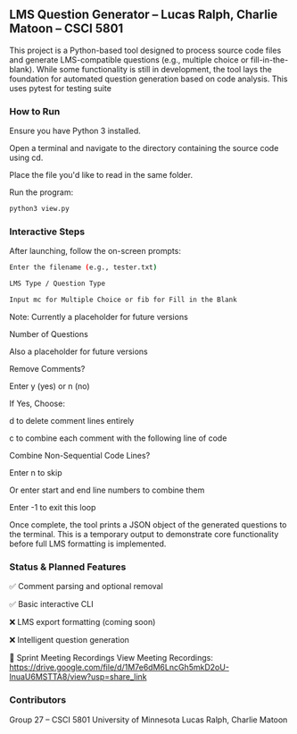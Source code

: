 ## LMS Question Generator – Lucas Ralph, Charlie Matoon – CSCI 5801

This project is a Python-based tool designed to process source code files and generate LMS-compatible questions (e.g., multiple choice or fill-in-the-blank). While some functionality is still in development, the tool lays the foundation for automated question generation based on code analysis. This uses pytest for testing suite

### How to Run
Ensure you have Python 3 installed.

Open a terminal and navigate to the directory containing the source code using cd.

Place the file you'd like to read in the same folder.

Run the program:
```bash
python3 view.py
```

### Interactive Steps
After launching, follow the on-screen prompts:
```bash
Enter the filename (e.g., tester.txt)

LMS Type / Question Type

Input mc for Multiple Choice or fib for Fill in the Blank
```
Note: Currently a placeholder for future versions

Number of Questions

Also a placeholder for future versions

Remove Comments?

Enter y (yes) or n (no)

If Yes, Choose:

d to delete comment lines entirely

c to combine each comment with the following line of code

Combine Non-Sequential Code Lines?

Enter n to skip

Or enter start and end line numbers to combine them

Enter -1 to exit this loop

Once complete, the tool prints a JSON object of the generated questions to the terminal. This is a temporary output to demonstrate core functionality before full LMS formatting is implemented.

### Status & Planned Features
✅ Comment parsing and optional removal

✅ Basic interactive CLI

❌ LMS export formatting (coming soon)

❌ Intelligent question generation

📼 Sprint Meeting Recordings
View Meeting Recordings: https://drive.google.com/file/d/1M7e6dM6LncGh5mkD2oU-lnuaU6MSTTA8/view?usp=share_link

### Contributors
Group 27 – CSCI 5801
University of Minnesota
Lucas Ralph, Charlie Matoon